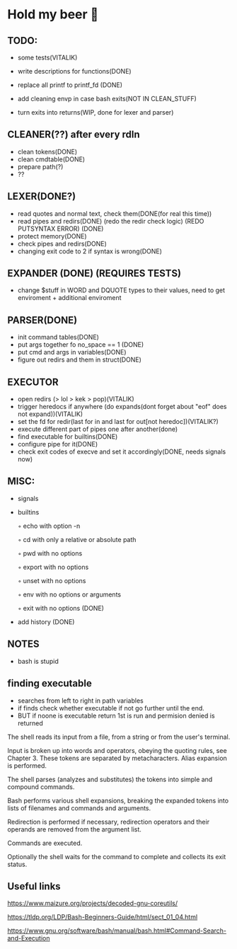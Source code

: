 # Hold my beer 🍺

## TODO:

- some tests(VITALIK)

- write descriptions for functions(DONE)
- replace all printf to printf_fd (DONE)
- add cleaning envp in case bash exits(NOT IN CLEAN_STUFF)
- turn exits into returns(WIP, done for lexer and parser)


## CLEANER(??) after every rdln
- clean tokens(DONE)
- clean cmdtable(DONE)
- prepare path(?)
- ??

## LEXER(DONE?)
-	read quotes and normal text, check them(DONE(for real this time))
-	read pipes and redirs(DONE) (redo the redir check logic) (REDO PUTSYNTAX ERROR) (DONE)
-	protect memory(DONE)
-	check pipes and redirs(DONE)
-   changing exit code to 2 if syntax is wrong(DONE)

## EXPANDER (DONE) (REQUIRES TESTS)
- change $stuff in WORD and DQUOTE types to their values, need to get enviroment + additional enviroment

## PARSER(DONE)
- init command tables(DONE)
- put args together fo no_space == 1 (DONE)
- put cmd and args in variables(DONE)
- figure out redirs and them in struct(DONE)


 ## EXECUTOR
- open redirs (> lol > kek > pop)(VITALIK)
- trigger heredocs if anywhere (do expands(dont forget about "eof" does not expand))(VITALIK)
- set the fd for redir(last for in and last for out[not heredoc])(VITALIK?)
- execute different part of pipes one after another(done)
- find executable for builtins(DONE)
- configure pipe for it(DONE)
- check exit codes of execve and set it accordingly(DONE, needs signals now)



## MISC:

- signals

- builtins

    ◦ echo with option -n

    ◦ cd with only a relative or absolute path

    ◦ pwd with no options

    ◦ export with no options

    ◦ unset with no options

    ◦ env with no options or arguments

    ◦ exit with no options (DONE)

- add history (DONE)



## NOTES
- bash is stupid
## finding executable
- searches from left to right in path variables
- if finds check whether executable if not go further until the end.
- BUT if noone is executable return 1st is run and permision denied is returned

The shell reads its input from a file, from a string or from the user's terminal.

Input is broken up into words and operators, obeying the quoting rules, see Chapter 3. These tokens are separated by metacharacters. Alias expansion is performed.

The shell parses (analyzes and substitutes) the tokens into simple and compound commands.

Bash performs various shell expansions, breaking the expanded tokens into lists of filenames and commands and arguments.

Redirection is performed if necessary, redirection operators and their operands are removed from the argument list.

Commands are executed.

Optionally the shell waits for the command to complete and collects its exit status.
## Useful links

https://www.maizure.org/projects/decoded-gnu-coreutils/

https://tldp.org/LDP/Bash-Beginners-Guide/html/sect_01_04.html

https://www.gnu.org/software/bash/manual/bash.html#Command-Search-and-Execution
